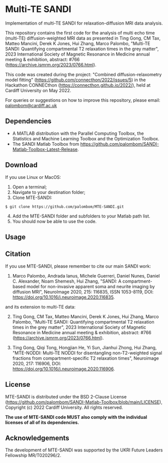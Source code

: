 # Multi-TE SANDI
Implementation of multi-TE SANDI for relaxation-diffusion MRI data analysis.

This repository contains the first code for the analysis of multi echo time (multi-TE) diffusion-weighted MRI data as presented in Ting Gong, CM Tax, Matteo Mancini, Derek K Jones, Hui Zhang, Marco Palombo, "Multi-TE SANDI: Quantifying compartmental T2 relaxation times in the grey matter", 2023 International Society of Magnetic Resonance in Medicine annual meeting & exhibition, abstract: #766 (https://archive.ismrm.org/2023/0766.html).

This code was created during the project: "Combined diffusion-relaxometry model fitting" (https://github.com/connecthon/2022/issues/5) in the Hackathon CONNECthon (https://connecthon.github.io/2022/), held at Cardiff University on May 2022. 

For queries or suggestions on how to improve this repository, please email: palombom@cardiff.ac.uk 

## Dependencies
- A MATLAB distribution with the Parallel Computing Toolbox, the Statistics and Machine Learning Toolbox and the Optimization Toolbox.
- The SANDI Matlab Toolbox from https://github.com/palombom/SANDI-Matlab-Toolbox-Latest-Release.

## Download 
If you use Linux or MacOS:

1. Open a terminal;
2. Navigate to your destination folder;
3. Clone MTE-SANDI:
```
$ git clone https://github.com/palombom/MTE-SANDI.git
```
4. Add the MTE-SANDI folder and subfolders to your Matlab path list. 
5. You should now be able to use the code. 

## Usage


## Citation
If you use MTE-SANDI, please remember to cite our main SANDI work:

1. Marco Palombo, Andrada Ianus, Michele Guerreri, Daniel Nunes, Daniel C. Alexander, Noam Shemesh, Hui Zhang, "SANDI: A compartment-based model for non-invasive apparent soma and neurite imaging by diffusion MRI", NeuroImage 2020, 215: 116835, ISSN 1053-8119, DOI: https://doi.org/10.1016/j.neuroimage.2020.116835. 

and its extension to multi-TE data:

2. Ting Gong, CM Tax, Matteo Mancini, Derek K Jones, Hui Zhang, Marco Palombo, "Multi-TE SANDI: Quantifying compartmental T2 relaxation times in the grey matter", 2023 International Society of Magnetic Resonance in Medicine annual meeting & exhibition, abstract: #766 (https://archive.ismrm.org/2023/0766.html).

3. Ting Gong, Qiqi Tong, Hongjian He, Yi Sun, Jianhui Zhong, Hui Zhang, "MTE-NODDI: Multi-TE NODDI for disentangling non-T2-weighted signal fractions from compartment-specific T2 relaxation times", Neuroimage 2020, 217: 116906, DOI: https://doi.org/10.1016/j.neuroimage.2020.116906.

## License
MTE-SANDI is distributed under the BSD 2-Clause License (https://github.com/palombom/SANDI-Matlab-Toolbox/blob/main/LICENSE), Copyright (c) 2022 Cardiff University. All rights reserved.

**The use of MTE-SANDI code MUST also comply with the individual licenses of all of its dependencies.**

## Acknowledgements
The development of MTE-SANDI was supported by the UKRI Future Leaders Fellowship MR/T020296/2.



